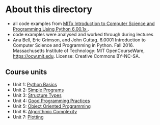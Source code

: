# About this directory

* all code examples from [MITx Introduction to Computer Science and Programming Using Python 6.00.1x ](https://www.edx.org/course/introduction-to-computer-science-and-programming-7).
* code examples were analysed and worked through during lectures
* Ana Bell, Eric Grimson, and John Guttag. 6.0001 Introduction to Computer Science and Programming in Python. Fall 2016. Massachusetts Institute of Technology: MIT OpenCourseWare, https://ocw.mit.edu. License: Creative Commons BY-NC-SA.

## Course units
* Unit 1: [Python Basics]()
* Unit 2: [Simple Programs]()
* Unit 3: [Structure Types]()
* Unit 4: [Good Programming Practices]()
* Unit 5: [Object Oriented Programming]()
* Unit 6: [Algorithmic Complexity]()
* Unit 7: [Plotting]()
